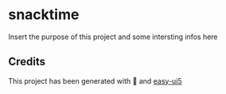 # snacktime
Insert the purpose of this project and some intersting infos here


## Credits
This project has been generated with 💙 and [easy-ui5](https://github.com/SAP)
